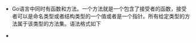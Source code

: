 - Go语言中同时有函数和方法。一个方法就是一个包含了接受者的函数，接受者可以是命名类型或者结构类型的一个值或者是一个指针。所有给定类型的方法属于该类型的方法集。语法格式如下
- ```go
  ```